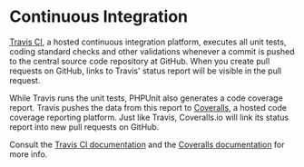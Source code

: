 # Continuous Integration

[Travis CI](https://travis-ci.org/cultuurnet/uitpas-beheer-angular), a hosted continuous integration platform, executes all unit tests, coding standard checks and other validations whenever a commit is pushed to the central source code repository at GitHub. When you create pull requests on GitHub, links to Travis' status report will be visible in the pull request.

While Travis runs the unit tests, PHPUnit also generates a code coverage report. Travis pushes the data from this report to [Coveralls](https://coveralls.io/github/cultuurnet/uitpas-beheer-silex), a hosted code coverage reporting platform. Just like Travis, Coveralls.io will  link its status report into new pull requests on GitHub.

Consult the [Travis CI documentation](https://docs.travis-ci.com/) and the [Coveralls documentation](https://coveralls.zendesk.com/hc/en-us) for more info.